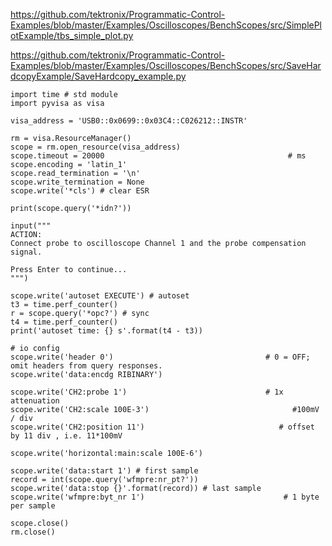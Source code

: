https://github.com/tektronix/Programmatic-Control-Examples/blob/master/Examples/Oscilloscopes/BenchScopes/src/SimplePlotExample/tbs_simple_plot.py

https://github.com/tektronix/Programmatic-Control-Examples/blob/master/Examples/Oscilloscopes/BenchScopes/src/SaveHardcopyExample/SaveHardcopy_example.py

```
import time # std module
import pyvisa as visa 
```
```
visa_address = 'USB0::0x0699::0x03C4::C026212::INSTR'

rm = visa.ResourceManager()
scope = rm.open_resource(visa_address)
scope.timeout = 20000                                         # ms
scope.encoding = 'latin_1'
scope.read_termination = '\n'
scope.write_termination = None
scope.write('*cls') # clear ESR

print(scope.query('*idn?'))

input("""
ACTION:
Connect probe to oscilloscope Channel 1 and the probe compensation signal.

Press Enter to continue...
""")

```

```
scope.write('autoset EXECUTE') # autoset
t3 = time.perf_counter()
r = scope.query('*opc?') # sync
t4 = time.perf_counter()
print('autoset time: {} s'.format(t4 - t3))
```

```
# io config
scope.write('header 0')                                  # 0 = OFF; omit headers from query responses.
scope.write('data:encdg RIBINARY')

scope.write('CH2:probe 1')                               # 1x attenuation
scope.write('CH2:scale 100E-3')                                #100mV / div
scope.write('CH2:position 11')                              # offset by 11 div , i.e. 11*100mV

scope.write('horizontal:main:scale 100E-6')

scope.write('data:start 1') # first sample
record = int(scope.query('wfmpre:nr_pt?'))
scope.write('data:stop {}'.format(record)) # last sample
scope.write('wfmpre:byt_nr 1')                               # 1 byte per sample
```



```
scope.close()
rm.close()
```

